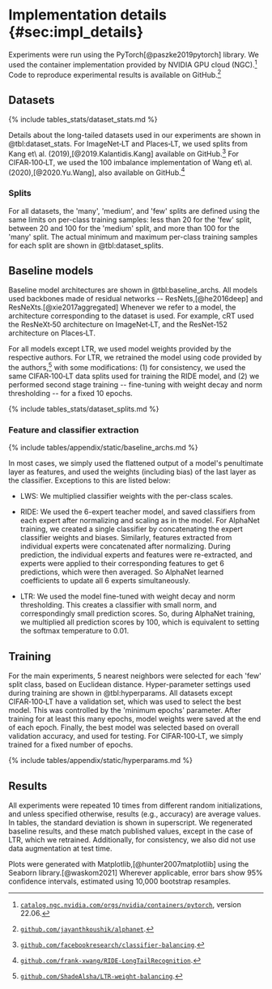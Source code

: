 <!-- cSpell:ignore Kang, matplotlib, seaborn -->

# Implementation details {#sec:impl_details}

Experiments were run using the PyTorch[@paszke2019pytorch] library. We
used the container implementation provided by NVIDIA GPU cloud
(NGC).[^note:container_link] Code to reproduce experimental results is
available on GitHub.[^note:self_repo]

## Datasets

{% include tables_stats/dataset_stats.md %}

Details about the long-tailed datasets used in our experiments are shown
in @tbl:dataset_stats. For ImageNet‑LT and Places‑LT, we used splits
from Kang et\ al. (2019),[@2019.Kalantidis.Kang] available on
GitHub.[^note:cls_bal_repo] For CIFAR‑100‑LT, we used the 100 imbalance
implementation of Wang et\ al. (2020),[@2020.Yu.Wang], also available on
GitHub.[^note:ride_repo]

### Splits

For all datasets, the 'many', 'medium', and 'few' splits are defined
using the same limits on per-class training samples: less than 20 for
the 'few' split, between 20 and 100 for the 'medium' split, and more
than 100 for the 'many' split. The actual minimum and maximum per-class
training samples for each split are shown in @tbl:dataset_splits.

## Baseline models

Baseline model architectures are shown in @tbl:baseline_archs. All
models used backbones made of residual networks -- ResNets,[@he2016deep]
and ResNeXts.[@xie2017aggregated] Whenever we refer to a model, the
architecture corresponding to the dataset is used. For example, cRT used
the ResNeXt‑50 architecture on ImageNet‑LT, and the ResNet‑152
architecture on Places‑LT.

For all models except LTR, we used model weights provided by the
respective authors. For LTR, we retrained the model using code provided
by the authors,[^note:ltr_repo] with some modifications: (1) for
consistency, we used the same CIFAR‑100‑LT data splits used for training
the RIDE model, and (2) we performed second stage training --
fine-tuning with weight decay and norm thresholding -- for a fixed 10
epochs.

{% include tables_stats/dataset_splits.md %}

### Feature and classifier extraction

{% include tables/appendix/static/baseline_archs.md %}

In most cases, we simply used the flattened output of a model's
penultimate layer as features, and used the weights (including bias) of
the last layer as the classifier. Exceptions to this are listed below:

* LWS: We multiplied classifier weights with the per-class scales.

* RIDE: We used the 6-expert teacher model, and saved classifiers from
  each expert after normalizing and scaling as in the model. For
  AlphaNet training, we created a single classifier by concatenating the
  expert classifier weights and biases. Similarly, features extracted
  from individual experts were concatenated after normalizing. During
  prediction, the individual experts and features were re-extracted, and
  experts were applied to their corresponding features to get 6
  predictions, which were then averaged. So AlphaNet learned
  coefficients to update all 6 experts simultaneously.

* LTR: We used the model fine-tuned with weight decay and norm
  thresholding. This creates a classifier with small norm, and
  correspondingly small prediction scores. So, during AlphaNet training,
  we multiplied all prediction scores by 100, which is equivalent to
  setting the softmax temperature to 0.01.

## Training

For the main experiments, 5 nearest neighbors were selected for each
'few' split class, based on Euclidean distance. Hyper-parameter settings
used during training are shown in @tbl:hyperparams. All datasets except
CIFAR‑100‑LT have a validation set, which was used to select the best
model. This was controlled by the 'minimum epochs' parameter. After
training for at least this many epochs, model weights were saved at the
end of each epoch. Finally, the best model was selected based on overall
validation accuracy, and used for testing. For CIFAR‑100‑LT, we simply
trained for a fixed number of epochs.

{% include tables/appendix/static/hyperparams.md %}

## Results

All experiments were repeated 10 times from different random
initializations, and unless specified otherwise, results (e.g.,
accuracy) are average values. In tables, the standard deviation is shown
in superscript. We regenerated baseline results, and these match
published values, except in the case of LTR, which we retrained.
Additionally, for consistency, we also did not use data augmentation at
test time.

Plots were generated with Matplotlib,[@hunter2007matplotlib] using the
Seaborn library.[@waskom2021] Wherever applicable, error bars show 95%
confidence intervals, estimated using 10,000 bootstrap resamples.

<!-- cSpell: disable -->

[^note:container_link]:
    [`catalog.ngc.nvidia.com/orgs/nvidia/containers/pytorch`](https://catalog.ngc.nvidia.com/orgs/nvidia/containers/pytorch),
    version 22.06.

[^note:self_repo]:
    [`github.com/jayanthkoushik/alphanet`](https://github.com/jayanthkoushik/alphanet).

[^note:cls_bal_repo]:
    [`github.com/facebookresearch/classifier-balancing`](https://github.com/facebookresearch/classifier-balancing).

[^note:ride_repo]:
    [`github.com/frank-xwang/RIDE-LongTailRecognition`](https://github.com/frank-xwang/RIDE-LongTailRecognition).

[^note:ltr_repo]:
    [`github.com/ShadeAlsha/LTR-weight-balancing`](https://github.com/ShadeAlsha/LTR-weight-balancing).

<!-- cSpell: enable -->
